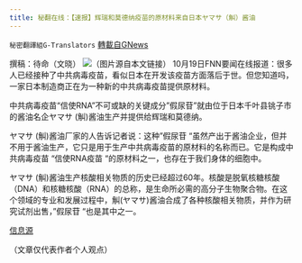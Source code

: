 ```yaml
---
title: 秘翻在线：【速报】辉瑞和莫德纳疫苗的原材料来自日本ヤマサ（觓）酱油
---
```

`秘密翻譯組G-Translators` [轉載自GNews](https://gnews.org/zh-hans/1603515/)

撰稿：待命（文晓）
![](https://assets.gnews.org/wp-content/uploads/2021/10/画像1-14.png)（图片源自本文链接）
10月19日FNN要闻在线报道：很多人已经接种了中共病毒疫苗，看似日本在开发该疫苗方面落后于世。但您知道吗，一家日本制造商正在为一种新的中共病毒疫苗提供原材料。

中共病毒疫苗“信使RNA”不可或缺的关键成分”假尿苷”就由位于日本千叶县铫子市的酱油名企ヤマサ (觓)酱油生产并提供给辉瑞和莫德纳。

ヤマサ (觓)酱油厂家的人告诉记者说：这种”假尿苷 “虽然产出于酱油企业，但并不用于酱油生产，它只是用于生产中共病毒疫苗的原材料的名称而已。它是构成中共病毒疫苗 “信使RNA疫苗 “的原材料之一，也存在于我们身体的细胞中。

ヤマサ (觓)酱油生产核酸相关物质的历史已经超过60年。核酸是脱氧核糖核酸（DNA）和核糖核酸（RNA）的总称，是生命所必需的高分子生物聚合物。在这个领域的专业和发展过程中，觓(ヤマサ)酱油合成了各种核酸相关物质，并作为研究试剂出售，”假尿苷 “也是其中之一。

[信息源](https://www.fnn.jp/articles/-/255192)

（文章仅代表作者个人观点）
